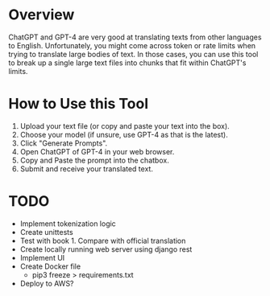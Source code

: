 # Overview

ChatGPT and GPT-4 are very good at translating texts from other languages to English. Unfortunately, you might come across token or rate limits when trying to translate large bodies of text. In those cases, you can use this tool to break up a single large text files into chunks that fit within ChatGPT's limits.

# How to Use this Tool  

1. Upload your text file (or copy and paste your text into the box).
2. Choose your model (if unsure, use GPT-4 as that is the latest).
3. Click "Generate Prompts".
4. Open ChatGPT of GPT-4 in your web browser.
5. Copy and Paste the prompt into the chatbox.
6. Submit and receive your translated text.


# TODO  
- Implement tokenization logic
- Create unittests
- Test with book 1. Compare with official translation
- Create locally running web server using django rest
- Implement UI
- Create Docker file
  - pip3 freeze > requirements.txt
- Deploy to AWS?